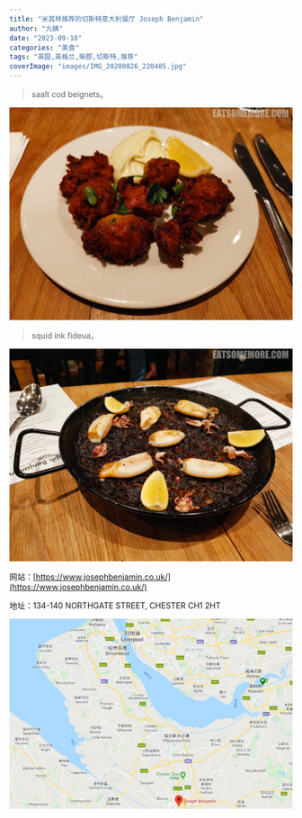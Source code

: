 ```yaml
---
title: "米其林推荐的切斯特意大利餐厅 Joseph Benjamin"
author: "九姨"
date: "2023-09-10"
categories: "美食"
tags: "英国,英格兰,柴郡,切斯特,推荐"
coverImage: "images/IMG_20200826_220405.jpg"
---
```


>saalt cod beignets。

![Joseph Benjamin](images/IMG_20200826_215108.jpg)

>squid ink fideua。

![Joseph Benjamin](images/IMG_20200826_220405.jpg)


网站：[https://www.josephbenjamin.co.uk/](https://www.josephbenjamin.co.uk/)

地址：134-140 NORTHGATE STREET, CHESTER CH1 2HT

![Joseph Benjamin](images/josephbenjamin.jpg)